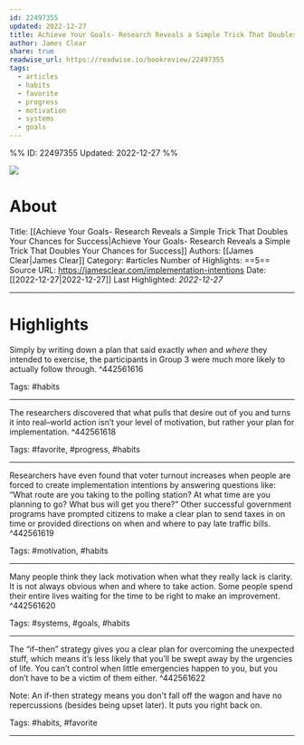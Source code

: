```yaml
---
id: 22497355
updated: 2022-12-27
title: Achieve Your Goals- Research Reveals a Simple Trick That Doubles Your Chances for Success
author: James Clear
share: true
readwise_url: https://readwise.io/bookreview/22497355
tags:
  - articles
  - habits
  - favorite
  - progress
  - motivation
  - systems
  - goals
---
```


%%
ID: 22497355
Updated: 2022-12-27
%%

![]( https://jamesclear.com/wp-content/uploads/2013/05/thought-catalog-214785-unsplash.jpg)

# About
Title: [[Achieve Your Goals- Research Reveals a Simple Trick That Doubles Your Chances for Success|Achieve Your Goals- Research Reveals a Simple Trick That Doubles Your Chances for Success]]
Authors: [[James Clear|James Clear]]
Category: #articles
Number of Highlights: ==5==
Source URL: https://jamesclear.com/implementation-intentions
Date: [[2022-12-27|2022-12-27]]
Last Highlighted: *2022-12-27*

---

# Highlights

Simply by writing down a plan that said exactly *when* and *where* they intended to exercise, the participants in Group 3 were much more likely to actually follow through. ^442561616

Tags: #habits

---
The researchers discovered that what pulls that desire out of you and turns it into real–world action isn’t your level of motivation, but rather your plan for implementation. ^442561618

Tags: #favorite, #progress, #habits

---
Researchers have even found that voter turnout increases when people are forced to create implementation intentions by answering questions like: “What route are you taking to the polling station? At what time are you planning to go? What bus will get you there?” Other successful government programs have prompted citizens to make a clear plan to send taxes in on time or provided directions on when and where to pay late traffic bills. ^442561619

Tags: #motivation, #habits

---
Many people think they lack motivation when what they really lack is clarity. It is not always obvious when and where to take action. Some people spend their entire lives waiting for the time to be right to make an improvement. ^442561620

Tags: #systems, #goals, #habits

---
The “if–then” strategy gives you a clear plan for overcoming the unexpected stuff, which means it’s less likely that you’ll be swept away by the urgencies of life. You can’t control when little emergencies happen to you, but you don’t have to be a victim of them either. ^442561622

Note: An if-then strategy means you don't fall off the wagon and have no repercussions (besides being upset later). It puts you right back on. 

Tags: #habits, #favorite

---